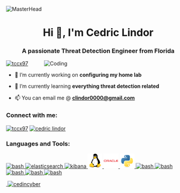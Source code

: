 ![MasterHead](https://cdn.ttgtmedia.com/visuals/ezines/carousel/ezine_security_06.jpg)
<h1 align="center">Hi 👋, I'm Cedric Lindor</h1>
<h3 align="center">A passionate Threat Detection Engineer from Florida</h3>
<img align="right" alt="Coding" width="400" src="https://camo.githubusercontent.com/5ddf73ad3a205111cf8c686f687fc216c2946a75005718c8da5b837ad9de78c9/68747470733a2f2f7468756d62732e6766796361742e636f6d2f4576696c4e657874446576696c666973682d736d616c6c2e676966">

<p align="left"> <a href="https://twitter.com/tccx97" target="blank"><img src="https://img.shields.io/twitter/follow/tccx97?logo=twitter&style=for-the-badge" alt="tccx97" /></a> </p>

- 🔭 I’m currently working on **configuring my home lab**

- 🌱 I’m currently learning **everything threat detection related**

- 📫 You can email me @ **clindor0000@gmail.com**

<h3 align="left">Connect with me:</h3>
<p align="left">
<a href="https://twitter.com/tccx97" target="blank"><img align="center" src="https://raw.githubusercontent.com/rahuldkjain/github-profile-readme-generator/master/src/images/icons/Social/twitter.svg" alt="tccx97" height="30" width="40" /></a>
<a href="https://linkedin.com/in/cedric lindor" target="blank"><img align="center" src="https://raw.githubusercontent.com/rahuldkjain/github-profile-readme-generator/master/src/images/icons/Social/linked-in-alt.svg" alt="cedric lindor" height="30" width="40" /></a>
</p>

<h3 align="left">Languages and Tools:</h3>
<p align="left"> <a href="https://www.gnu.org/software/bash/" target="_blank" rel="noreferrer"> <img src="https://www.vectorlogo.zone/logos/gnu_bash/gnu_bash-icon.svg" alt="bash" width="40" height="40"/> </a> <a href="https://www.elastic.co" target="_blank" rel="noreferrer"> <img src="https://www.vectorlogo.zone/logos/elastic/elastic-icon.svg" alt="elasticsearch" width="40" height="40"/> </a> <a href="https://www.elastic.co/kibana" target="_blank" rel="noreferrer"> <img src="https://www.vectorlogo.zone/logos/elasticco_kibana/elasticco_kibana-icon.svg" alt="kibana" width="40" height="40"/> </a> <a href="https://www.linux.org/" target="_blank" rel="noreferrer"> <img src="https://raw.githubusercontent.com/devicons/devicon/master/icons/linux/linux-original.svg" alt="linux" width="40" height="40"/> </a> <a href="https://www.oracle.com/" target="_blank" rel="noreferrer"> <img src="https://raw.githubusercontent.com/devicons/devicon/master/icons/oracle/oracle-original.svg" alt="oracle" width="40" height="40"/> </a> <a href="https://www.python.org" target="_blank" rel="noreferrer"> <img src="https://raw.githubusercontent.com/devicons/devicon/master/icons/python/python-original.svg" alt="python" width="40" height="40"/> </a> <a href="vmware.com" target="_blank" rel="noreferrer"> <img src="https://camo.githubusercontent.com/c9e99f494116f289fee6ab4a2ae49dec8f4afc2269b82b0e4ca3c2e237815205/68747470733a2f2f342e62702e626c6f6773706f742e636f6d2f2d78564946796c50375468382f56637a375a6f7a596d61492f41414141414141414158492f7373714464674e46576f672f73313630302f766d776172652d636f6d70726573736f722e706e67" alt="bash" width="40" height="40"/> </a> <a href="https://portswigger.net/burp" target="_blank" rel="noreferrer"> <img src="https://camo.githubusercontent.com/d75dd33bc86ee19756f71eaeedc53b2640ad920575e223127ca70798967fb547/68747470733a2f2f646c322e6d61637570646174652e636f6d2f696d616765732f69636f6e733235362f33383131382e706e673f643d31353333303631353131" alt="bash" width="40" height="40"/> </a> <a href="https://www.kali.org/" target="_blank" rel="noreferrer"> <img src="https://camo.githubusercontent.com/0db0ce51a3fb28183cb00ccd16a9248360908c181567ccfe4842f06a8c73b594/68747470733a2f2f746f70706e672e636f6d2f7075626c69632f75706c6f6164732f7468756d626e61696c2f6b616c692d6c696e75782d6c6f676f2d3131353632393135323235346662636571786979792e706e67" alt="bash" width="40" height="40"/> </a> <a href="https://azure.microsoft.com/en-us/" target="_blank" rel="noreferrer"> <img src="https://camo.githubusercontent.com/353dc1bcc0d59dd4ec1682e0e79cbf101fa06b28b859b74765e3bcc1604dc9a5/68747470733a2f2f7777772e63656e747269712e636f6d2f77702d636f6e74656e742f75706c6f6164732f323031382f30352f4d532d417a7572652d4c6f676f2e6a70672e706e67" alt="bash" width="40" height="40"/> </a> <a href="https://docs.microsoft.com/en-us/powershell/" target="_blank" rel="noreferrer"> <img src="https://camo.githubusercontent.com/81a57c9bae1b166edf1e0e586cee0db35af4ff53890b4938787a0982092ff513/68747470733a2f2f7777772e6672656569636f6e73706e672e636f6d2f7468756d62732f706f7765727368656c6c2d69636f6e2f706f7765727368656c6c2d69636f6e2d392e706e67" alt="bash" width="40" height="40"/> </p>

<p>&nbsp;<img align="center" src="https://github-readme-stats.vercel.app/api?username=cedincyber&show_icons=true&locale=en" alt="cedincyber" /></p>

